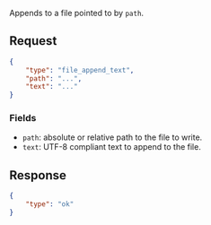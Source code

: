 Appends to a file pointed to by `path`.

## Request

```json
{
    "type": "file_append_text",
    "path": "...",
    "text": "..."
}
```

### Fields

* `path`: absolute or relative path to the file to write.
* `text`: UTF-8 compliant text to append to the file.

## Response

```json
{
    "type": "ok"
}
```
